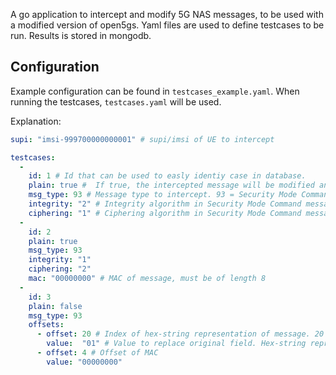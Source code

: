 A go application to intercept and modify 5G NAS messages, to be used with a modified version of open5gs. Yaml files are used to define testcases to be run. Results is stored in mongodb.

## Configuration

Example configuration can be found in `testcases_example.yaml`. When running the testcases, `testcases.yaml` will be used.


Explanation:
```yaml
supi: "imsi-999700000000001" # supi/imsi of UE to intercept

testcases:
  - 
    id: 1 # Id that can be used to easly identiy case in database.
    plain: true #  If true, the intercepted message will be modified and returned before encryption and integrity protection is applied. Otherwise, modifcation of messages will happen after.
    msg_type: 93 # Message type to intercept. 93 = Security Mode Command
    integrity: "2" # Integrity algorithm in Security Mode Command message
    ciphering: "1" # Ciphering algorithm in Security Mode Command message
  - 
    id: 2
    plain: true
    msg_type: 93 
    integrity: "1"
    ciphering: "2"
    mac: "00000000" # MAC of message, must be of length 8
  - 
    id: 3
    plain: false
    msg_type: 93 
    offsets:
      - offset: 20 # Index of hex-string representation of message. 20 is the offset of selected ciphering/integrity alg
        value:  "01" # Value to replace original field. Hex-string representation of byte (two char = 1 byte)
      - offset: 4 # Offset of MAC
        value: "00000000"

```